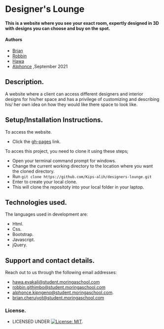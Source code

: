 # Designer's Lounge
#### This is a website where you see your exact room, expertly designed in 3D with designs you can choose and buy on the spot.
#### Authors
* [Brian](https://github.com/BRIANCHERUIYOT)
* [Robbin](https://github.com/RobbinGIT) 
* [Hawa](https://github.com/Hawa-Evakali)
* [Alphonce](https://github.com/Kips-alih) ,September 2021
## Description.
A website where a client can access different designers and interior designs for his/her space and has a privilege of customizing and describing his/ her own idea on how they would like there space to look like.
## Setup/Installation Instructions.
To access the website.
* Click the [gh-pages](https://kips-alih.github.io/designers-lounge/) link.

To acces this project, you need to clone it using these steps;
* Open your terminal command prompt for windows.
* Change the current working directory to the location where you want the cloned directory.
* Run `git clone https://github.com/Kips-alih/designers-lounge.git`
* Enter to create your local clone.
* This will clone the repositoty into your local folder in your laptop.
## Technologies used.
The languages used in development are:
* Html.
* Css.
* Bootstrap.
* Javascript.
* jQuery.
## Support and contact details.
Reach out to us through the following email addresses: 
* hawa.evakali@student.moringaschool.com
* robbin.githimbo@student.moringaschool.com
* alphonce.kipngeno@student.moringaschool.com.
* brian.cheruiyot@student.moringaschool.com
### License.
* LICENSED UNDER  [![License: MIT](https://img.shields.io/badge/License-MIT-yellow.svg)](LICENSE).

